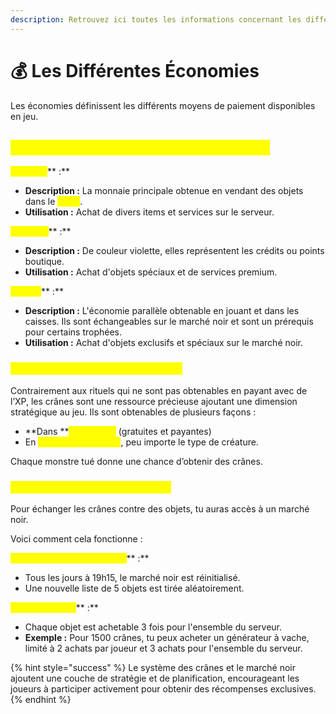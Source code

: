 ```yaml
---
description: Retrouvez ici toutes les informations concernant les différentes économies
---
```


# 💰 Les Différentes Économies

Les économies définissent les différents moyens de paiement disponibles en jeu.

## <mark style="color:yellow;">**Quelles sont les différentes économies ?**</mark>

<mark style="color:yellow;">**Yuzu (Ɏ)**</mark>** :**

* **Description :** La monnaie principale obtenue en vendant des objets dans le <mark style="color:yellow;">**`/shop`**</mark>.
* **Utilisation :** Achat de divers items et services sur le serveur.

<mark style="color:yellow;">**Gemmes**</mark>** :**

* **Description :** De couleur violette, elles représentent les crédits ou points boutique.
* **Utilisation :** Achat d'objets spéciaux et de services premium.

<mark style="color:yellow;">**Crânes**</mark>** :**

* **Description :** L'économie parallèle obtenable en jouant et dans les caisses. Ils sont échangeables sur le marché noir et sont un prérequis pour certains trophées.
* **Utilisation :** Achat d'objets exclusifs et spéciaux sur le marché noir.

### <mark style="color:yellow;">C</mark><mark style="color:yellow;">**’est quoi le système des crânes ?**</mark>

Contrairement aux rituels qui ne sont pas obtenables en payant avec de l’XP, les crânes sont une ressource précieuse ajoutant une dimension stratégique au jeu. Ils sont obtenables de plusieurs façons :

* **Dans **<mark style="color:yellow;">**les caisses**</mark> (gratuites et payantes)
* En <mark style="color:yellow;">**tuant des monstres**</mark>, peu importe le type de créature.

Chaque monstre tué donne une chance d’obtenir des crânes.

### <mark style="color:yellow;">C</mark><mark style="color:yellow;">**omment échanger les crânes ?**</mark>

Pour échanger les crânes contre des objets, tu auras accès à un marché noir.&#x20;

Voici comment cela fonctionne :

<mark style="color:yellow;">**Réinitialisation quotidienne**</mark>** :**

* Tous les jours à 19h15, le marché noir est réinitialisé.
* Une nouvelle liste de 5 objets est tirée aléatoirement.

<mark style="color:yellow;">**Limites d'achat**</mark>** :**

* Chaque objet est achetable 3 fois pour l'ensemble du serveur.
* **Exemple :** Pour 1500 crânes, tu peux acheter un générateur à vache, limité à 2 achats par joueur et 3 achats pour l'ensemble du serveur.

{% hint style="success" %}
Le système des crânes et le marché noir ajoutent une couche de stratégie et de planification, encourageant les joueurs à participer activement pour obtenir des récompenses exclusives.
{% endhint %}
